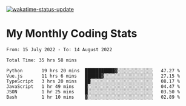 [![wakatime-status-update](https://github.com/noopurphalak/noopurphalak/workflows/wakatime-status-update/badge.svg)](https://github.com/noopurphalak/noopurphalak/actions/workflows/main.yml)

# My Monthly Coding Stats

<!--START_SECTION:waka-->

```text
From: 15 July 2022 - To: 14 August 2022

Total Time: 35 hrs 58 mins

Python       19 hrs 20 mins  ███████████▓░░░░░░░░░░░░░   47.27 %
Vue.js       11 hrs 6 mins   ██████▓░░░░░░░░░░░░░░░░░░   27.15 %
TypeScript   3 hrs 20 mins   ██░░░░░░░░░░░░░░░░░░░░░░░   08.17 %
JavaScript   1 hr 49 mins    █░░░░░░░░░░░░░░░░░░░░░░░░   04.47 %
JSON         1 hr 25 mins    █░░░░░░░░░░░░░░░░░░░░░░░░   03.50 %
Bash         1 hr 10 mins    ▓░░░░░░░░░░░░░░░░░░░░░░░░   02.89 %
```

<!--END_SECTION:waka-->
